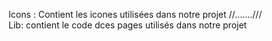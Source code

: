 Icons : Contient les icones utilisées dans notre projet    //.......///    
Lib: contient le code dces pages utilisés dans notre projet

